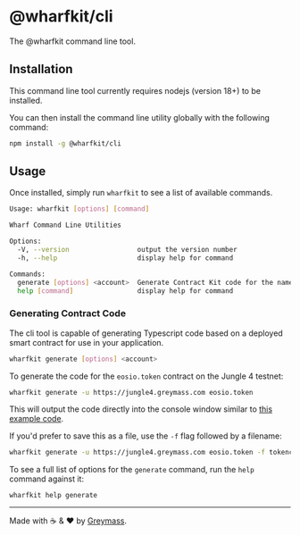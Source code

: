 # @wharfkit/cli

The @wharfkit command line tool.

## Installation

This command line tool currently requires nodejs (version 18+) to be installed.

You can then install the command line utility globally with the following command:

```bash
npm install -g @wharfkit/cli
```

## Usage

Once installed, simply run `wharfkit` to see a list of available commands.

```bash
Usage: wharfkit [options] [command]

Wharf Command Line Utilities

Options:
  -V, --version                 output the version number
  -h, --help                    display help for command

Commands:
  generate [options] <account>  Generate Contract Kit code for the named smart contract
  help [command]                display help for command
```

### Generating Contract Code

The cli tool is capable of generating Typescript code based on a deployed smart contract for use in your application.

```bash
wharfkit generate [options] <account>
```

To generate the code for the `eosio.token` contract on the Jungle 4 testnet:

```bash
wharfkit generate -u https://jungle4.greymass.com eosio.token 
```

This will output the code directly into the console window similar to [this example code](https://github.com/wharfkit/cli/blob/master/test/data/contracts/mock-eosio.token.ts). 

If you'd prefer to save this as a file, use the `-f` flag followed by a filename:

```bash
wharfkit generate -u https://jungle4.greymass.com eosio.token -f tokencontract.ts
```

To see a full list of options for the `generate` command, run the `help` command against it:

```
wharfkit help generate
```

---

Made with ☕️ & ❤️ by [Greymass](https://greymass.com).
